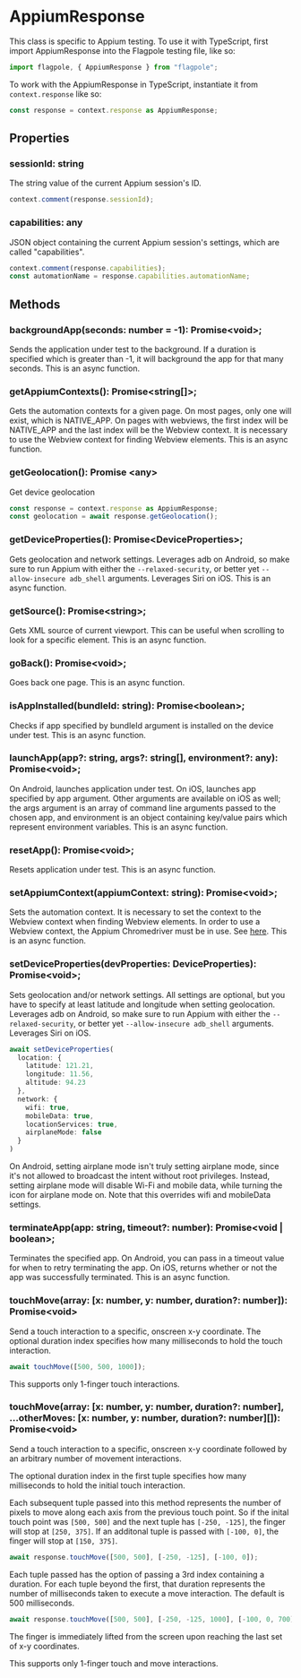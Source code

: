 # AppiumResponse

This class is specific to Appium testing. To use it with TypeScript, first import AppiumResponse into the Flagpole testing file, like so:

```typescript
import flagpole, { AppiumResponse } from "flagpole";
```

To work with the AppiumResponse in TypeScript, instantiate it from `context.response` like so:

```typescript
const response = context.response as AppiumResponse;
```

## Properties

### sessionId: string

The string value of the current Appium session's ID.

```typescript
context.comment(response.sessionId);
```

### capabilities: any

JSON object containing the current Appium session's settings, which are called "capabilities".

```typescript
context.comment(response.capabilities);
const automationName = response.capabilities.automationName;
```

## Methods

### backgroundApp(seconds: number = -1): Promise\<void\>;

Sends the application under test to the background. If a duration is specified which is greater than -1, it will background the app for that many seconds. This is an async function.

### getAppiumContexts(): Promise\<string[]\>;

Gets the automation contexts for a given page. On most pages, only one will exist, which is NATIVE_APP. On pages with webviews, the first index will be NATIVE_APP and the last index will be the Webview context.
It is necessary to use the Webview context for finding Webview elements. This is an async function.

### getGeolocation(): Promise \<any\>

Get device geolocation

```typescript
const response = context.response as AppiumResponse;
const geolocation = await response.getGeolocation();
```

### getDeviceProperties(): Promise\<DeviceProperties\>;

Gets geolocation and network settings. Leverages adb on Android, so make sure to run Appium with either the `--relaxed-security`, or better yet `--allow-insecure adb_shell` arguments. Leverages Siri on iOS. This is an async function.

### getSource(): Promise\<string\>;

Gets XML source of current viewport. This can be useful when scrolling to look for a specific element. This is an async function.

### goBack(): Promise\<void\>;

Goes back one page. This is an async function.

### isAppInstalled(bundleId: string): Promise\<boolean\>;

Checks if app specified by bundleId argument is installed on the device under test. This is an async function.

### launchApp(app?: string, args?: string[], environment?: any): Promise\<void\>;

On Android, launches application under test. On iOS, launches app specified by app argument. Other arguments are available on iOS as well; the args argument is an array of command line arguments passed to the chosen app, and environment is an object containing key/value pairs which represent environment variables. This is an async function.

### resetApp(): Promise\<void\>;

Resets application under test. This is an async function.

### setAppiumContext(appiumContext: string): Promise\<void\>;

Sets the automation context. It is necessary to set the context to the Webview context when finding Webview elements. In order to use a Webview context, the Appium Chromedriver must be in use. See [here](https://github.com/appium/appium/blob/master/docs/en/writing-running-appium/web/chromedriver.md). This is an async function.

### setDeviceProperties(devProperties: DeviceProperties): Promise\<void\>;

Sets geolocation and/or network settings. All settings are optional, but you have to specify at least latitude and longitude when setting geolocation. Leverages adb on Android, so make sure to run Appium with either the `--relaxed-security`, or better yet `--allow-insecure adb_shell` arguments. Leverages Siri on iOS.

```typescript
await setDeviceProperties(
  location: {
    latitude: 121.21,
    longitude: 11.56,
    altitude: 94.23
  },
  network: {
    wifi: true,
    mobileData: true,
    locationServices: true,
    airplaneMode: false
  }
)
```

On Android, setting airplane mode isn't truly setting airplane mode, since it's not allowed to broadcast the intent without root privileges. Instead, setting airplane mode will disable Wi-Fi and mobile data, while turning the icon for airplane mode on. Note that this overrides wifi and mobileData settings.

### terminateApp(app: string, timeout?: number): Promise<void | boolean>;

Terminates the specified app. On Android, you can pass in a timeout value for when to retry terminating the app. On iOS, returns whether or not the app was successfully terminated. This is an async function.

### touchMove(array: [x: number, y: number, duration?: number]): Promise\<void\>

Send a touch interaction to a specific, onscreen x-y coordinate. The optional duration index specifies how many milliseconds to hold the touch interaction.

```typescript
await touchMove([500, 500, 1000]);
```

This supports only 1-finger touch interactions.

### touchMove(array: [x: number, y: number, duration?: number], ...otherMoves: [x: number, y: number, duration?: number][]): Promise\<void\>

Send a touch interaction to a specific, onscreen x-y coordinate followed by an arbitrary number of movement interactions. 

The optional duration index in the first tuple specifies how many milliseconds to hold the initial touch interaction.

Each subsequent tuple passed into this method represents the number of pixels to move along each axis from the previous touch point. So if the inital touch point was `[500, 500]` and the next tuple has `[-250, -125]`, the finger will stop at `[250, 375]`. If an additonal tuple is passed with `[-100, 0]`, the finger will stop at `[150, 375]`.

```typescript
await response.touchMove([500, 500], [-250, -125], [-100, 0]);
```

Each tuple passed has the option of passing a 3rd index containing a duration. For each tuple beyond the first, that duration represents the number of milliseconds taken to execute a move interaction. The default is 500 milliseconds.

```typescript
await response.touchMove([500, 500], [-250, -125, 1000], [-100, 0, 700]);
```

The finger is immediately lifted from the screen upon reaching the last set of x-y coordinates.

This supports only 1-finger touch and move interactions.
